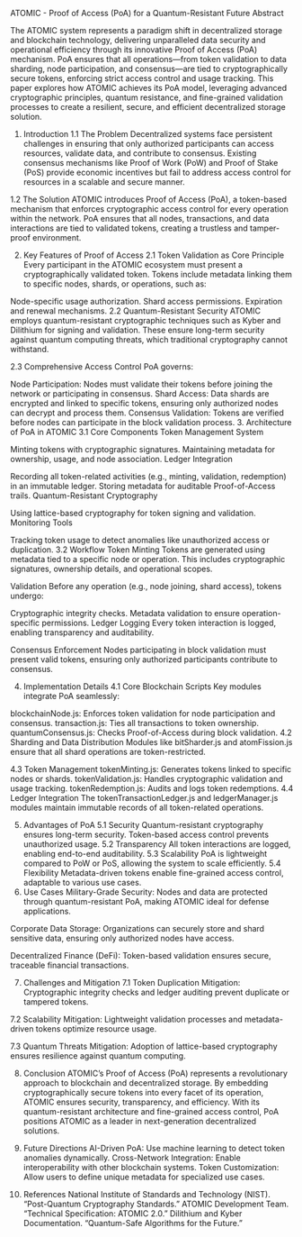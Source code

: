 ATOMIC - Proof of Access (PoA) for a Quantum-Resistant Future
Abstract

The ATOMIC system represents a paradigm shift in decentralized storage and blockchain technology, delivering unparalleled data security and operational efficiency through its innovative Proof of Access (PoA) mechanism. PoA ensures that all operations—from token validation to data sharding, node participation, and consensus—are tied to cryptographically secure tokens, enforcing strict access control and usage tracking. This paper explores how ATOMIC achieves its PoA model, leveraging advanced cryptographic principles, quantum resistance, and fine-grained validation processes to create a resilient, secure, and efficient decentralized storage solution.

1. Introduction
1.1 The Problem
Decentralized systems face persistent challenges in ensuring that only authorized participants can access resources, validate data, and contribute to consensus. Existing consensus mechanisms like Proof of Work (PoW) and Proof of Stake (PoS) provide economic incentives but fail to address access control for resources in a scalable and secure manner.

1.2 The Solution
ATOMIC introduces Proof of Access (PoA), a token-based mechanism that enforces cryptographic access control for every operation within the network. PoA ensures that all nodes, transactions, and data interactions are tied to validated tokens, creating a trustless and tamper-proof environment.

2. Key Features of Proof of Access
2.1 Token Validation as Core Principle
Every participant in the ATOMIC ecosystem must present a cryptographically validated token. Tokens include metadata linking them to specific nodes, shards, or operations, such as:

Node-specific usage authorization.
Shard access permissions.
Expiration and renewal mechanisms.
2.2 Quantum-Resistant Security
ATOMIC employs quantum-resistant cryptographic techniques such as Kyber and Dilithium for signing and validation. These ensure long-term security against quantum computing threats, which traditional cryptography cannot withstand.

2.3 Comprehensive Access Control
PoA governs:

Node Participation: Nodes must validate their tokens before joining the network or participating in consensus.
Shard Access: Data shards are encrypted and linked to specific tokens, ensuring only authorized nodes can decrypt and process them.
Consensus Validation: Tokens are verified before nodes can participate in the block validation process.
3. Architecture of PoA in ATOMIC
3.1 Core Components
Token Management System

Minting tokens with cryptographic signatures.
Maintaining metadata for ownership, usage, and node association.
Ledger Integration

Recording all token-related activities (e.g., minting, validation, redemption) in an immutable ledger.
Storing metadata for auditable Proof-of-Access trails.
Quantum-Resistant Cryptography

Using lattice-based cryptography for token signing and validation.
Monitoring Tools

Tracking token usage to detect anomalies like unauthorized access or duplication.
3.2 Workflow
Token Minting Tokens are generated using metadata tied to a specific node or operation. This includes cryptographic signatures, ownership details, and operational scopes.

Validation Before any operation (e.g., node joining, shard access), tokens undergo:

Cryptographic integrity checks.
Metadata validation to ensure operation-specific permissions.
Ledger Logging Every token interaction is logged, enabling transparency and auditability.

Consensus Enforcement Nodes participating in block validation must present valid tokens, ensuring only authorized participants contribute to consensus.

4. Implementation Details
4.1 Core Blockchain Scripts
Key modules integrate PoA seamlessly:

blockchainNode.js: Enforces token validation for node participation and consensus.
transaction.js: Ties all transactions to token ownership.
quantumConsensus.js: Checks Proof-of-Access during block validation.
4.2 Sharding and Data Distribution
Modules like bitSharder.js and atomFission.js ensure that all shard operations are token-restricted.

4.3 Token Management
tokenMinting.js: Generates tokens linked to specific nodes or shards.
tokenValidation.js: Handles cryptographic validation and usage tracking.
tokenRedemption.js: Audits and logs token redemptions.
4.4 Ledger Integration
The tokenTransactionLedger.js and ledgerManager.js modules maintain immutable records of all token-related operations.

5. Advantages of PoA
5.1 Security
Quantum-resistant cryptography ensures long-term security.
Token-based access control prevents unauthorized usage.
5.2 Transparency
All token interactions are logged, enabling end-to-end auditability.
5.3 Scalability
PoA is lightweight compared to PoW or PoS, allowing the system to scale efficiently.
5.4 Flexibility
Metadata-driven tokens enable fine-grained access control, adaptable to various use cases.
6. Use Cases
Military-Grade Security: Nodes and data are protected through quantum-resistant PoA, making ATOMIC ideal for defense applications.

Corporate Data Storage: Organizations can securely store and shard sensitive data, ensuring only authorized nodes have access.

Decentralized Finance (DeFi): Token-based validation ensures secure, traceable financial transactions.

7. Challenges and Mitigation
7.1 Token Duplication
Mitigation: Cryptographic integrity checks and ledger auditing prevent duplicate or tampered tokens.

7.2 Scalability
Mitigation: Lightweight validation processes and metadata-driven tokens optimize resource usage.

7.3 Quantum Threats
Mitigation: Adoption of lattice-based cryptography ensures resilience against quantum computing.

8. Conclusion
ATOMIC’s Proof of Access (PoA) represents a revolutionary approach to blockchain and decentralized storage. By embedding cryptographically secure tokens into every facet of its operation, ATOMIC ensures security, transparency, and efficiency. With its quantum-resistant architecture and fine-grained access control, PoA positions ATOMIC as a leader in next-generation decentralized solutions.

9. Future Directions
AI-Driven PoA: Use machine learning to detect token anomalies dynamically.
Cross-Network Integration: Enable interoperability with other blockchain systems.
Token Customization: Allow users to define unique metadata for specialized use cases.
10. References
National Institute of Standards and Technology (NIST). “Post-Quantum Cryptography Standards.”
ATOMIC Development Team. “Technical Specification: ATOMIC 2.0.”
Dilithium and Kyber Documentation. “Quantum-Safe Algorithms for the Future.”
